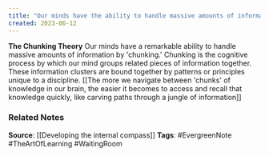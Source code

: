```yaml
---
title: "Our minds have the ability to handle massive amounts of information via 'chunking', a process by which our mind groups related pieces of information together"
created: 2023-06-12
---
```


**The Chunking Theory**
Our minds have a remarkable ability to handle massive amounts of information by 'chunking.' Chunking is the cognitive process by which our mind groups related pieces of information together. These information clusters are bound together by patterns or principles unique to a discipline. [[The more we navigate between 'chunks' of knowledge in our brain, the easier it becomes to access and recall that knowledge quickly, like carving paths through a jungle of information]]

### Related Notes
**Source**: [[Developing the internal compass]]
**Tags**: #EvergreenNote #TheArtOfLearning #WaitingRoom 
